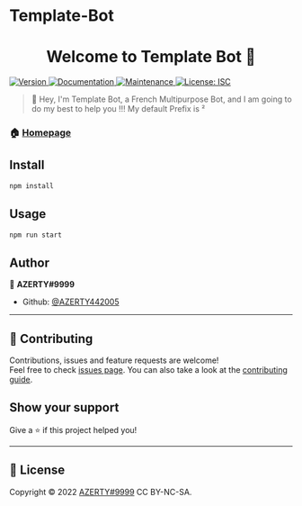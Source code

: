 # Template-Bot
<h1 align="center">Welcome to Template Bot 👋</h1>
<p>
  <a href="https://www.npmjs.com/package/Template Bot" target="_blank">
    <img alt="Version" src="https://img.shields.io/npm/v/Template Bot.svg">
  </a>
  <a href="https://github.com/AZERTY442005/Template-Bot#readme" target="_blank">
    <img alt="Documentation" src="https://img.shields.io/badge/documentation-yes-brightgreen.svg" />
  </a>
  <a href="https://github.com/AZERTY442005/Template-Bot/graphs/commit-activity" target="_blank">
    <img alt="Maintenance" src="https://img.shields.io/badge/Maintained%3F-yes-green.svg" />
  </a>
  <a href="https://github.com/AZERTY442005/Template-Bot/blob/Code/LICENSE" target="_blank">
    <img alt="License: ISC" src="https://img.shields.io/github/license/AZERTY442005/Template Bot" />
  </a>
</p>

> 👋 Hey, I'm Template Bot, a French Multipurpose Bot, and I am going to do my best to help you !!! My default Prefix is ²

### 🏠 [Homepage](https://github.com/AZERTY442005/Template-Bot/blob/Code/README.md)

## Install

```sh
npm install
```

## Usage

```sh
npm run start
```

## Author

👤 **AZERTY#9999**

* Github: [@AZERTY442005](https://github.com/AZERTY442005)

***
## 🤝 Contributing

Contributions, issues and feature requests are welcome!<br />Feel free to check [issues page](https://github.com/AZERTY442005/Template-Bot/issues). You can also take a look at the [contributing guide](https://github.com/AZERTY442005/Template-Bot/blob/Code/CONTRIBUTING.md).


## Show your support

Give a ⭐️ if this project helped you!

***
## 📝 License

Copyright © 2022 [AZERTY#9999](https://github.com/AZERTY442005) CC BY-NC-SA.<br />
